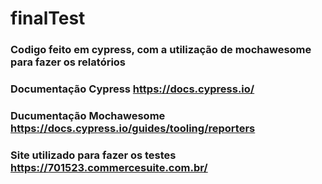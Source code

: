 # finalTest

### Codigo feito em cypress, com a utilização de mochawesome para fazer os relatórios
### Documentação Cypress https://docs.cypress.io/
### Ducumentação Mochawesome https://docs.cypress.io/guides/tooling/reporters
### Site utilizado para fazer os testes https://701523.commercesuite.com.br/
